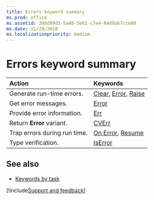 ```yaml
---
title: Errors keyword summary
ms.prod: office
ms.assetid: 3ddd99d3-5a08-5e61-c7e4-84d9ab7cce00
ms.date: 11/29/2018
ms.localizationpriority: medium
---
```



# Errors keyword summary

|Action|Keywords|
|:-----|:-----|
|Generate run-time errors.|[Clear](clear-method-visual-basic-for-applications.md), [Error](error-statement.md), [Raise](raise-method.md)|
|Get error messages.|[Error](error-function.md)|
|Provide error information.|[Err](err-object.md)|
|Return **Error** variant.|[CVErr](cverr-function.md)|
|Trap errors during run time.|[On Error](on-error-statement.md), [Resume](resume-statement.md)|
|Type verification.|[IsError](iserror-function.md)|

## See also

- [Keywords by task](keywords-by-task.md)

[!include[Support and feedback](~/includes/feedback-boilerplate.md)]